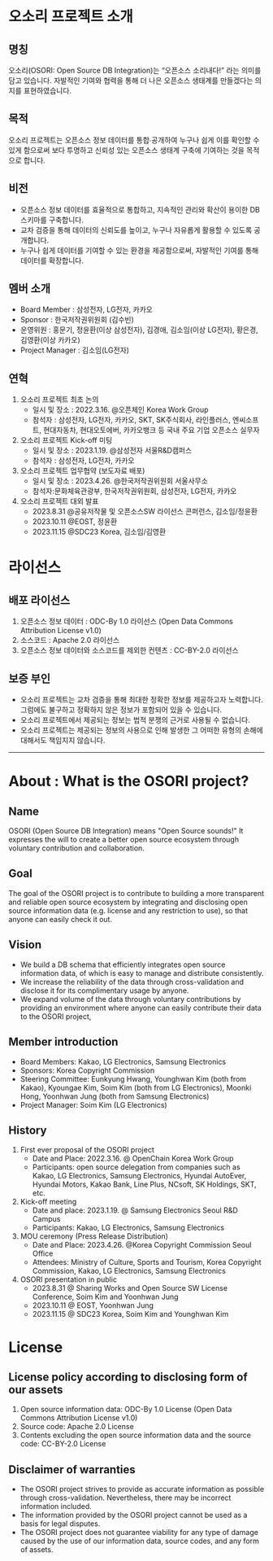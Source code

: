 # 오소리 프로젝트 소개

## 명칭
오소리(OSORI: Open Source DB Integration)는 “오픈소스 소리내다!” 라는 의미를 담고 있습니다. 자발적인 기여와 협력을 통해 더 나은 오픈소스 생태계를 만들겠다는 의지를 표현하였습니다.

## 목적
오소리 프로젝트는 오픈소스 정보 데이터를 통합∙공개하여 누구나 쉽게 이를 확인할 수 있게 함으로써 보다 투명하고 신뢰성 있는 오픈소스 생태계 구축에 기여하는 것을 목적으로 합니다.

## 비전
- 오픈소스 정보 데이터를 효율적으로 통합하고, 지속적인 관리와 확산이 용이한 DB 스키마를 구축합니다.
- 교차 검증을 통해 데이터의 신뢰도를 높이고, 누구나 자유롭게 활용할 수 있도록 공개합니다.
- 누구나 쉽게 데이터를 기여할 수 있는 환경을 제공함으로써, 자발적인 기여를 통해 데이터를 확장합니다.

## 멤버 소개
- Board Member : 삼성전자, LG전자, 카카오
- Sponsor : 한국저작권위원회 (김수빈)
- 운영위원 : 홍문기, 정윤환(이상 삼성전자), 김경애, 김소임(이상 LG전자), 황은경, 김영환(이상 카카오)
- Project Manager : 김소임(LG전자)

## 연혁
1. 오소리 프로젝트 최초 논의
   - 일시 및 장소 : 2022.3.16. @오픈체인 Korea Work Group
   - 참석자 : 삼성전자, LG전자, 카카오, SKT, SK주식회사, 라인플러스, 엔씨소프트, 현대자동차, 현대오토에버, 카카오뱅크 등 국내 주요 기업 오픈소스 실무자
2. 오소리 프로젝트 Kick-off 미팅
   - 일시 및 장소 : 2023.1.19. @삼성전자 서울R&D캠퍼스
   - 참석자 : 삼성전자, LG전자, 카카오
3. 오소리 프로젝트 업무협약 (보도자료 배포)
   - 일시 및 장소 : 2023.4.26. @한국저작권위원회 서울사무소
   - 참석자:문화체육관광부, 한국저작권위원회, 삼성전자, LG전자, 카카오
4. 오소리 프로젝트 대외 발표
   - 2023.8.31 @공유저작물 및 오픈소스SW 라이선스 콘퍼런스, 김소임/정윤환
   - 2023.10.11 @EOST, 정윤환
   - 2023.11.15 @SDC23 Korea, 김소임/김영환

# 라이선스

## 배포 라이선스
1. 오픈소스 정보 데이터 : ODC-By 1.0 라이선스 (Open Data Commons Attribution License v1.0)
2. 소스코드 : Apache 2.0 라이선스 
3. 오픈소스 정보 데이터와 소스코드를 제외한 컨텐츠 : CC-BY-2.0 라이선스

## 보증 부인
- 오소리 프로젝트는 교차 검증을 통해 최대한 정확한 정보를 제공하고자 노력합니다. 그럼에도 불구하고 정확하지 않은 정보가 포함되어 있을 수 있습니다.
- 오소리 프로젝트에서 제공되는 정보는 법적 분쟁의 근거로 사용될 수 없습니다.
- 오소리 프로젝트는 제공되는 정보의 사용으로 인해 발생한 그 어떠한 유형의 손해에 대해서도 책임지지 않습니다.

---------------------------------------------------------------------

# About : What is the OSORI project?

## Name
OSORI (Open Source DB Integration) means "Open Source sounds!" It expresses the will to create a better open source ecosystem through voluntary contribution and collaboration.

## Goal
The goal of the OSORI project is to contribute to building a more transparent and reliable open source ecosystem by integrating and disclosing open source information data (e.g. license and any restriction to use), so that anyone can easily check it out.

## Vision
- We build a DB schema that efficiently integrates open source information data, of which is easy to manage and distribute consistently.
- We increase the reliability of the data through cross-validation and disclose it for its complimentary usage by anyone.
- We expand volume of the data through voluntary contributions by providing an environment where anyone can easily contribute their data to the OSORI project, 

## Member introduction
- Board Members: Kakao, LG Electronics, Samsung Electronics
- Sponsors: Korea Copyright Commission
- Steering Committee: Eunkyung Hwang, Younghwan Kim (both from Kakao), Kyoungae Kim, Soim Kim (both from LG Electronics), Moonki Hong, Yoonhwan Jung (both from Samsung Electronics)
- Project Manager: Soim Kim (LG Electronics)

## History
1. First ever proposal of the OSORI project
   - Date and Place: 2022.3.16. @ OpenChain Korea Work Group
   - Participants: open source delegation from companies such as Kakao, LG Electronics, Samsung Electronics, Hyundai AutoEver, Hyundai Motors, Kakao Bank, Line Plus, NCsoft, SK Holdings, SKT, etc.
2. Kick-off meeting
   - Date and place: 2023.1.19. @ Samsung Electronics Seoul R&D Campus
   - Participants: Kakao, LG Electronics, Samsung Electronics
3. MOU ceremony (Press Release Distribution)
   - Date and Place: 2023.4.26. @Korea Copyright Commission Seoul Office
   - Attendees: Ministry of Culture, Sports and Tourism, Korea Copyright Commission, Kakao, LG Electronics, Samsung Electronics 
4. OSORI presentation in public
   - 2023.8.31 @ Sharing Works and Open Source SW License Conference, Soim Kim and Yoonhwan Jung
   - 2023.10.11 @ EOST, Yoonhwan Jung
   - 2023.11.15 @ SDC23 Korea, Soim Kim and Younghwan Kim

# License

## License policy according to disclosing form of our assets
1. Open source information data: ODC-By 1.0 License (Open Data Commons Attribution License v1.0)
2. Source code: Apache 2.0 License
3. Contents excluding the open source information data and the source code: CC-BY-2.0 License

## Disclaimer of warranties
- The OSORI project strives to provide as accurate information as possible through cross-validation. Nevertheless, there may be incorrect information included.
- The information provided by the OSORI project cannot be used as a basis for legal disputes.
- The OSORI project does not guarantee viability for any type of damage caused by the use of our information data, source codes, and any form of assets.
